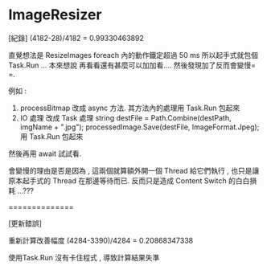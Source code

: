 # ImageResizer

[紀錄]
(4182-28)/4182 = 0.99330463892

直覺想法是 ResizeImages foreach 內的動作鐵定超過 50 ms
所以起手式就包個 Task.Run ...
本來想說 再看看還有甚麼可以加加看....
然後發現加了反而會變慢= =.

例如 :
1. processBitmap 改成 async 方法.
其方法內的處理用 Task.Run 包起來
2. IO 處理 改成 Task 處理
string destFile = Path.Combine(destPath, imgName + ".jpg");
processedImage.Save(destFile, ImageFormat.Jpeg);
用 Task.Run 包起來

然後再用 await 試試看.

會變慢的理由是否是因為 , 這兩個就算額外開一個 Thread 給它們執行 ,
也只是讓原本起手式的 Thread 在那邊等待而已.
反而只是造成 Content Switch 的白白損耗 ...???

==============

[更新錯誤]

重新計算改善幅度
(4284-3390)/4284 = 0.20868347338

使用Task.Run 沒有卡住程式 , 導致計算結果失準
